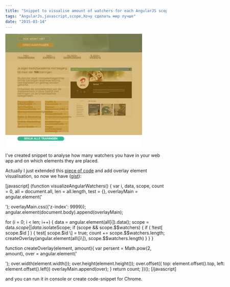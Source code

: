 ```yaml
---
title: "Snippet to visualise amount of watchers for each AngularJS scope"
tags: "AngularJs,javascript,scope,Хочу сделать мир лучше"
date: "2015-03-14"
---
```


![watchers-visualisation](images/Screenshot-2015-03-14-13.48.29.png)

I've created snippet to analyse how many watchers you have in your web app and on which elements they are placed.

Actually I just extended this [piece of code](http://ng.malsup.com/#!/counting-watchers "http://ng.malsup.com/#!/counting-watchers") and add overlay element visualisation, so now we have ([gist](https://gist.github.com/stevermeister/b161d31b0a41da78eafa "https://gist.github.com/stevermeister/b161d31b0a41da78eafa")):

\[javascript\] (function visualizeAngularWatchers() { var i, data, scope, count = 0, all = document.all, len = all.length, test = {}, overlayMain = angular.element('<div/>'); overlayMain.css({'z-index': 9999}); angular.element(document.body).append(overlayMain);

for (i = 0; i < len; i++) { data = angular.element(all\[i\]).data(); scope = data.$scope || data.$isolateScope; if (scope && scope.$$watchers) { if ( !test\[ scope.$id \] ) { test\[ scope.$id \] = true; count += scope.$$watchers.length; createOverlay(angular.element(all\[i\]), scope.$$watchers.length) } } }

function createOverlay(element, amount){ var persent = Math.pow(2, amount), over = angular.element('<div style="background:rgba(180,120,0,.' + persent + '); position:absolute;" />'); over.width(element.width()); over.height(element.height()); over.offset({ top: element.offset().top, left: element.offset().left}) overlayMain.append(over); } return count; })(); \[/javascript\]

and you can run it in console or create code-snippet for Chrome.
